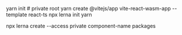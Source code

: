 yarn init # private root
yarn create @vitejs/app vite-react-wasm-app --template react-ts
npx lerna init
yarn

npx lerna create --access private component-name packages
